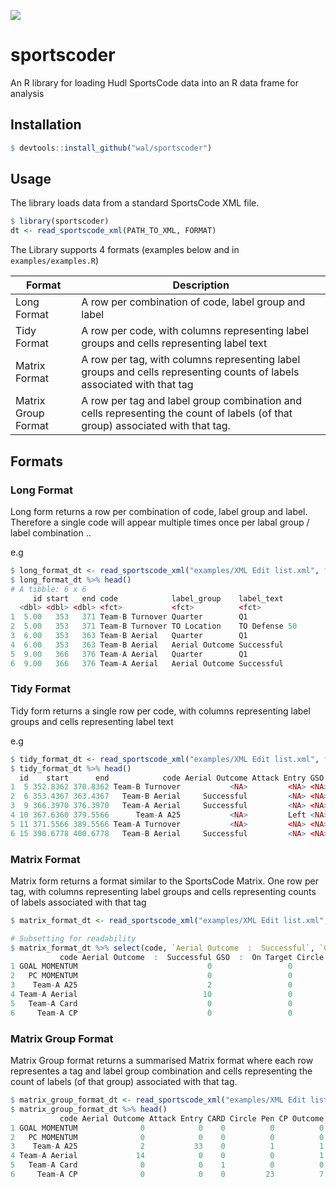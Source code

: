 ![](https://static.hudl.com/craft/logos/logo-sportscode.png?mtime=20160303123643)

# sportscoder
An R library for loading Hudl SportsCode data into an R data frame for analysis

## Installation

```r
$ devtools::install_github("wal/sportscoder")
```

## Usage

The library loads data from a standard SportsCode XML file.

```r
$ library(sportscoder)
dt <- read_sportscode_xml(PATH_TO_XML, FORMAT)
```

The Library supports 4 formats (examples below and in ```examples/examples.R```)

| Format | Description |
| --- | --- |
| Long Format | A row per combination of code, label group and label |
| Tidy Format | A row per code, with columns representing label groups and cells representing label text  |
| Matrix Format | A row per tag, with columns representing label groups and cells representing counts of labels associated with that tag  |
| Matrix Group Format | A row per tag and label group combination and cells representing the count of labels (of that group) associated with that tag.  |


## Formats

### Long Format

Long form returns a row per combination of code, label group and label. Therefore a single code will appear multiple times once per labal group / label combination .. 

e.g

```r
$ long_format_dt <- read_sportscode_xml("examples/XML Edit list.xml", format = "long")
$ long_format_dt %>% head()
# A tibble: 6 x 6
     id start   end code            label_group    label_text   
  <dbl> <dbl> <dbl> <fct>           <fct>          <fct>        
1  5.00   353   371 Team-B Turnover Quarter        Q1           
2  5.00   353   371 Team-B Turnover TO Location    TO Defense 50
3  6.00   353   363 Team-B Aerial   Quarter        Q1           
4  6.00   353   363 Team-B Aerial   Aerial Outcome Successful   
5  9.00   366   376 Team-A Aerial   Quarter        Q1           
6  9.00   366   376 Team-A Aerial   Aerial Outcome Successful   
```


### Tidy Format

Tidy form returns a single row per code, with columns representing label groups and cells representing label text

e.g

```r
$ tidy_format_dt <- read_sportscode_xml("examples/XML Edit list.xml", format = "tidy")
$ tidy_format_dt %>% head()
  id    start      end            code Aerial Outcome Attack Entry GSO PCA Momentum Quarter   TO Location
1  5 352.8362 370.8362 Team-B Turnover           <NA>         <NA> <NA>         <NA>        Q1 TO Defense 50
2  6 353.4367 363.4367   Team-B Aerial     Successful         <NA> <NA>         <NA>        Q1          <NA>
3  9 366.3970 376.3970   Team-A Aerial     Successful         <NA> <NA>         <NA>        Q1          <NA>
4 10 367.6360 379.5566      Team-A A25           <NA>         Left <NA>         <NA>        Q1          <NA>
5 11 371.5566 389.5566 Team-A Turnover           <NA>         <NA> <NA>         <NA>        Q1  TO Attack 25
6 15 390.6778 400.6778   Team-B Aerial     Successful         <NA> <NA>         <NA>        Q1          <NA>

```

### Matrix Format

Matrix form returns a format similar to the SportsCode Matrix. One row per tag, with columns representing label groups and cells representing counts of labels associated with that tag

```r
$ matrix_format_dt <- read_sportscode_xml("examples/XML Edit list.xml", format = "matrix")

# Subsetting for readability
$ matrix_format_dt %>% select(code, `Aerial Outcome  :  Successful`, `GSO  :  On Target`, `Circle Pen  :  Left`, `Circle Pen  :  Centre`, `Circle Pen  :  Right`) %>% head()
           code Aerial Outcome  :  Successful GSO  :  On Target Circle Pen  :  Left Circle Pen  :  Centre Circle Pen  :  Right
1 GOAL MOMENTUM                             0                 0                   0                     0                    0
2   PC MOMENTUM                             0                 0                   0                     0                    0
3    Team-A A25                             2                 0                   0                     0                    1
4 Team-A Aerial                            10                 0                   0                     0                    0
5   Team-A Card                             0                 0                   0                     0                    0
6     Team-A CP                             0                 0                   8                     7                    8
```

### Matrix Group Format

Matrix Group format returns a summarised Matrix format where each row representes a tag and label group combination and cells representing the count of labels (of that group) associated with that tag.

```r
$ matrix_group_format_dt <- read_sportscode_xml("examples/XML Edit list.xml", format = "matrix_group")
$ matrix_group_format_dt %>% head()
           code Aerial Outcome Attack Entry CARD Circle Pen CP Outcome Goal Number GSO PCA Momentum PCA Number Quarter TO Location TO Outcome
1 GOAL MOMENTUM              0            0    0          0          0           6   0            0          0       0           0          0
2   PC MOMENTUM              0            0    0          0          0           0   0            7          7       0           0          0
3    Team-A A25              2           33    0          1          1           0   0            0          0      34           0          0
4 Team-A Aerial             14            0    0          0          1           0   0            0          0      14           0          0
5   Team-A Card              0            0    1          0          0           0   0            0          0       2           0          0
6     Team-A CP              0            0    0         23          7           0   1            0          0      23           0          0
```
